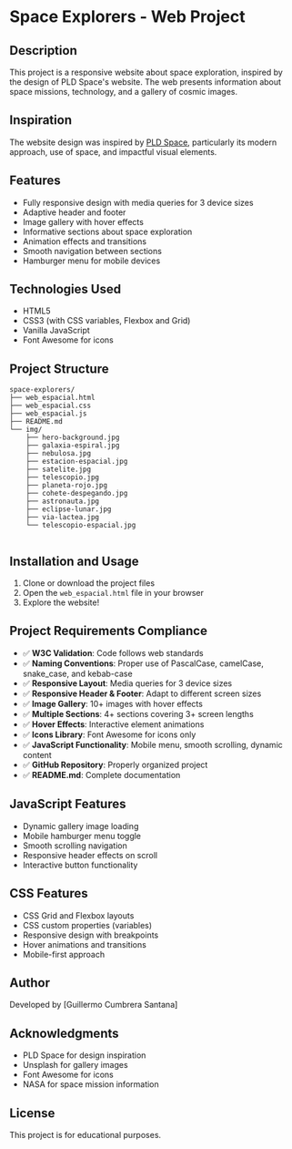 # Space Explorers - Web Project

## Description

This project is a responsive website about space exploration, inspired by the design of PLD Space's website. The web presents information about space missions, technology, and a gallery of cosmic images.

## Inspiration

The website design was inspired by [PLD Space](https://www.pldspace.com/es/), particularly its modern approach, use of space, and impactful visual elements.

## Features

- Fully responsive design with media queries for 3 device sizes
- Adaptive header and footer
- Image gallery with hover effects
- Informative sections about space exploration
- Animation effects and transitions
- Smooth navigation between sections
- Hamburger menu for mobile devices

## Technologies Used

- HTML5
- CSS3 (with CSS variables, Flexbox and Grid)
- Vanilla JavaScript
- Font Awesome for icons

## Project Structure
```
space-explorers/
├── web_espacial.html
├── web_espacial.css
├── web_espacial.js
├── README.md
└── img/
    ├── hero-background.jpg
    ├── galaxia-espiral.jpg
    ├── nebulosa.jpg
    ├── estacion-espacial.jpg
    ├── satelite.jpg
    ├── telescopio.jpg
    ├── planeta-rojo.jpg
    ├── cohete-despegando.jpg
    ├── astronauta.jpg
    ├── eclipse-lunar.jpg
    ├── via-lactea.jpg
    └── telescopio-espacial.jpg
    
```

## Installation and Usage

1. Clone or download the project files
2. Open the `web_espacial.html` file in your browser
3. Explore the website!

## Project Requirements Compliance

- ✅ **W3C Validation**: Code follows web standards
- ✅ **Naming Conventions**: Proper use of PascalCase, camelCase, snake_case, and kebab-case
- ✅ **Responsive Layout**: Media queries for 3 device sizes
- ✅ **Responsive Header & Footer**: Adapt to different screen sizes
- ✅ **Image Gallery**: 10+ images with hover effects
- ✅ **Multiple Sections**: 4+ sections covering 3+ screen lengths
- ✅ **Hover Effects**: Interactive element animations
- ✅ **Icons Library**: Font Awesome for icons only
- ✅ **JavaScript Functionality**: Mobile menu, smooth scrolling, dynamic content
- ✅ **GitHub Repository**: Properly organized project
- ✅ **README.md**: Complete documentation

## JavaScript Features

- Dynamic gallery image loading
- Mobile hamburger menu toggle
- Smooth scrolling navigation
- Responsive header effects on scroll
- Interactive button functionality

## CSS Features

- CSS Grid and Flexbox layouts
- CSS custom properties (variables)
- Responsive design with breakpoints
- Hover animations and transitions
- Mobile-first approach

## Author

Developed by [Guillermo Cumbrera Santana]

## Acknowledgments

- PLD Space for design inspiration
- Unsplash for gallery images
- Font Awesome for icons
- NASA for space mission information

## License

This project is for educational purposes.
